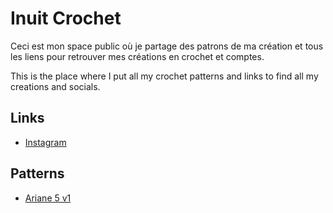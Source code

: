 # Inuit Crochet

Ceci est mon space public où je partage des patrons de ma création et tous les liens pour retrouver mes créations en crochet et comptes.

This is the place where I put all my crochet patterns and links to find all my creations and socials.

## Links

* [Instagram](https://www.instagram.com/inuit_crochet/)

## Patterns

* [Ariane 5 v1](./patterns/Ariane5/Ariane5.md)
